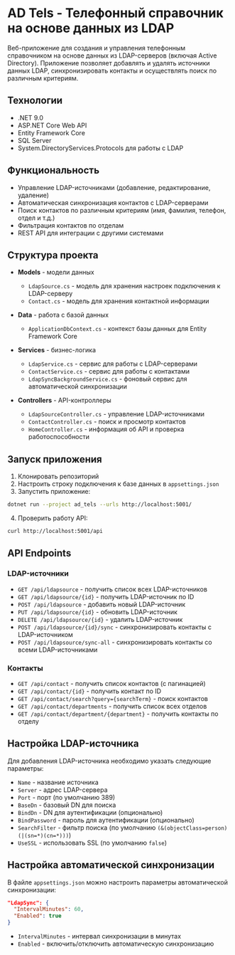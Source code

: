 # AD Tels - Телефонный справочник на основе данных из LDAP

Веб-приложение для создания и управления телефонным справочником на основе данных из LDAP-серверов (включая Active Directory). Приложение позволяет добавлять и удалять источники данных LDAP, синхронизировать контакты и осуществлять поиск по различным критериям.

## Технологии

- .NET 9.0
- ASP.NET Core Web API
- Entity Framework Core
- SQL Server
- System.DirectoryServices.Protocols для работы с LDAP

## Функциональность

- Управление LDAP-источниками (добавление, редактирование, удаление)
- Автоматическая синхронизация контактов с LDAP-серверами
- Поиск контактов по различным критериям (имя, фамилия, телефон, отдел и т.д.)
- Фильтрация контактов по отделам
- REST API для интеграции с другими системами

## Структура проекта

- **Models** - модели данных
  - `LdapSource.cs` - модель для хранения настроек подключения к LDAP-серверу
  - `Contact.cs` - модель для хранения контактной информации

- **Data** - работа с базой данных
  - `ApplicationDbContext.cs` - контекст базы данных для Entity Framework Core

- **Services** - бизнес-логика
  - `LdapService.cs` - сервис для работы с LDAP-серверами
  - `ContactService.cs` - сервис для работы с контактами
  - `LdapSyncBackgroundService.cs` - фоновый сервис для автоматической синхронизации

- **Controllers** - API-контроллеры
  - `LdapSourceController.cs` - управление LDAP-источниками
  - `ContactController.cs` - поиск и просмотр контактов
  - `HomeController.cs` - информация об API и проверка работоспособности

## Запуск приложения

1. Клонировать репозиторий
2. Настроить строку подключения к базе данных в `appsettings.json`
3. Запустить приложение:

```bash
dotnet run --project ad_tels --urls http://localhost:5001/
```

4. Проверить работу API:

```bash
curl http://localhost:5001/api
```

## API Endpoints

### LDAP-источники

- `GET /api/ldapsource` - получить список всех LDAP-источников
- `GET /api/ldapsource/{id}` - получить LDAP-источник по ID
- `POST /api/ldapsource` - добавить новый LDAP-источник
- `PUT /api/ldapsource/{id}` - обновить LDAP-источник
- `DELETE /api/ldapsource/{id}` - удалить LDAP-источник
- `POST /api/ldapsource/{id}/sync` - синхронизировать контакты с LDAP-источником
- `POST /api/ldapsource/sync-all` - синхронизировать контакты со всеми LDAP-источниками

### Контакты

- `GET /api/contact` - получить список контактов (с пагинацией)
- `GET /api/contact/{id}` - получить контакт по ID
- `GET /api/contact/search?query={searchTerm}` - поиск контактов
- `GET /api/contact/departments` - получить список всех отделов
- `GET /api/contact/department/{department}` - получить контакты по отделу

## Настройка LDAP-источника

Для добавления LDAP-источника необходимо указать следующие параметры:

- `Name` - название источника
- `Server` - адрес LDAP-сервера
- `Port` - порт (по умолчанию 389)
- `BaseDn` - базовый DN для поиска
- `BindDn` - DN для аутентификации (опционально)
- `BindPassword` - пароль для аутентификации (опционально)
- `SearchFilter` - фильтр поиска (по умолчанию `(&(objectClass=person)(|(sn=*)(cn=*)))`)
- `UseSSL` - использовать SSL (по умолчанию `false`)

## Настройка автоматической синхронизации

В файле `appsettings.json` можно настроить параметры автоматической синхронизации:

```json
"LdapSync": {
  "IntervalMinutes": 60,
  "Enabled": true
}
```

- `IntervalMinutes` - интервал синхронизации в минутах
- `Enabled` - включить/отключить автоматическую синхронизацию
